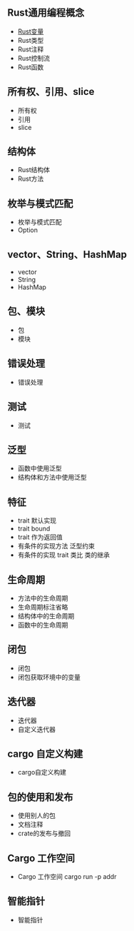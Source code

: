 
## Rust通用编程概念

- [Rust变量](./rust-var)
- Rust类型
- Rust注释
- Rust控制流
- Rust函数

## 所有权、引用、slice
- 所有权
- 引用
- slice

## 结构体
- Rust结构体
- Rust方法

## 枚举与模式匹配
- 枚举与模式匹配
- Option

## vector、String、HashMap
- vector
- String
- HashMap

## 包、模块
- 包
- 模块

## 错误处理
- 错误处理

## 测试
- 测试

## 泛型
- 函数中使用泛型
- 结构体和方法中使用泛型

## 特征
- trait 默认实现
- trait bound
- trait 作为返回值
- 有条件的实现方法 泛型约束
- 有条件的实现 trait 类比 类的继承

## 生命周期
- 方法中的生命周期
- 生命周期标注省略
- 结构体中的生命周期
- 函数中的生命周期

## 闭包
- 闭包
- 闭包获取环境中的变量

## 迭代器
- 迭代器
- 自定义迭代器

## cargo 自定义构建
- cargo自定义构建

## 包的使用和发布
- 使用别人的包
- 文档注释
- crate的发布与撤回

## Cargo 工作空间
- Cargo 工作空间
  cargo run -p addr

## 智能指针
- 智能指针



